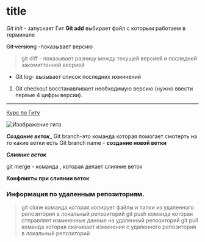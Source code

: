 # title #
*Git init* - запускает Гит
**Git add** выбирает файл с которым работаем в терминале

~~Git version~~g  -показывает версию 

>git diff - показывает разницу между текущей версией и последней закомиттенной весрией
- Git log-  вызывает список последних ихминений 

1. Git checkout восстанавливает необходимую версию (нужно ввести первые 4 цифры версии).
***
[Курс по Гиту](https://gb.ru/courses/1117)

![Изображение гита](https://images.app.goo.gl/2d4WRwDifANzXBSL6)

___Создание веток____
Git branch-это команда которая помогает смотерть на то какие ветки есть 
Git branch name - **создание новой ветки**

___Слияние веток___

git merge - команда , которая делает слияние веток

____Конфликты при слиянии веток____
### Информация по удаленным репозиториям.
 >  git clone команда которая копирует файлы и папки из удаленного репозитория в локальный репозиторий
 > git push команда которая отправляет изминенные данные на удаленный репозиторий
 > git pull команда которая скачивает изминения с удаленного  репозитория в локальный репозиторий 